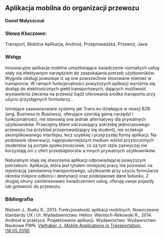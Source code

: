 ## Aplikacja mobilna do organizacji przewozu

#### Daniel Małyszczuk

### Słowa Kluczowe:

Transport, Mobilna Aplikacja, Android, Przeprowadzka, Przewóz, Java 

### Wstęp

Innowacyjne aplikacje mobilne umożliwiające świadczenie rozmaitych usług stały się efektywnym narzędziem do
zaspokajania potrzeb użytkowników. Wygoda obsługi powoduje iż są one powszechnie stosowane również w transporcie. W ramach
funkcjonalności powyższych aplikacji wyróżnia się dostęp do elektronicznych giełd transportowych, dających możliwość
wystawienia zlecenia na przewóz bądź oferowania środka transportu przy użyciu przystępnych formularzy . 

Istniejące zaawansowane systemy jak Trans.eu działające w relacji B2B (ang. Business to Business), oferujące szeroką
gamę narzędzi i funkcjonalności, nie stanowią one jednak alternatywy dla prywatnych użytkowników. Przeciętny klient
odczuwający potrzebę jednorazowego przewozu (na przykład przeprowadzający się student), nie oczekuje skomplikowanego
interfejsu, lecz szybkiej i przejrzystej formy aplikacji. Na podstawie obserwacji, najpopularniejszym medium wśród
przytoczonych studentów są portale społecznościowe, co za tym idzie zazwyczaj nie korzystają oni z ofert przedsiębiorstw
a innych prywatnych użytkowników.

Naturalnym staję się stworzenia aplikacji odpowiadającej powyższym potrzebom. Aplikacja, która jest tytułem
niniejszej pracy ma pozwalać na rejestrację zamówienia transportowego, użytkownik przy użyciu formularza określa miejsce
odbioru i destynacji oraz podstawowe dane ładunku. Z drugiej strony zainteresowani świadczeniem usług, oferują swoje pojazdy lub gotowość do przewozu. 

### Bibliografia
Nielsen J., Budiu R., 2013. Funkcjonalność aplikacji mobilnych. Nowoczesne standardy UX i UI. Wydadawnictwo: Helion.
Wantoch-Rekowski R., 2014. Android w praktyce. Projektowanie aplikacji. Wydawnictwo: Wydawnictwo Naukowe PWN.
[Vielhaber J., Mobile Applications in Transportation. (18.05.2016)](http://www.supplychainbrain.com/content/nc/technology-solutions/all-technology/single-article-page/article/mobile-applications-in-transportation/)
